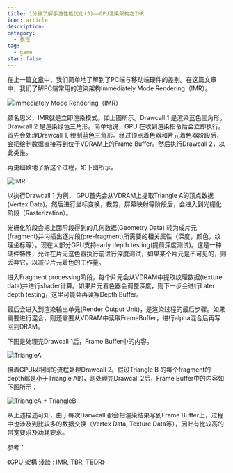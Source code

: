 ```yaml
---
title: 1分钟了解手游性能优化(3)——GPU渲染架构之IMR
icon: article
description: 
category:
  - 教程
tag:
  - game
star: false
---
```


在上一篇[文章](/tutorials/games/mobile-game-performance-optimization-hardware-difference.html)中，我们简单地了解到了PC端与移动端硬件的差别。在这篇文章中，我们了解PC端常用的渲染架构Immediately Mode Rendering（IMR）。

![Immediately Mode Rendering（IMR）](/assets/images/mobile-game-opt/IMR.png)

顾名思义，IMR就是立即渲染模式。如上图所示。Drawcall 1 是渲染蓝色三角形。Drawcall 2 是渲染绿色三角形。简单地说，GPU 在收到渲染指令后会立即执行。首先会处理Drawcall 1, 绘制蓝色三角形。经过顶点着色器和片元着色器阶段后，会把绘制数据直接写到位于VDRAM上的Frame Buffer。然后执行Drawcall 2，以此类推。


再更细致地了解这个过程，如下图所示。

![IMR](/assets/images/mobile-game-opt/IMR2.png)

以执行Drawcall 1 为例， GPU首先会从VDRAM上提取Triangle A的顶点数据(Vertex Data)。然后进行坐标变换，裁剪，屏幕映射等阶段后，会进入到光栅化阶段（Rasterization）。

光栅化阶段会把上面阶段得到的几何数据(Geometry Data) 转为成片元(fragment)并内插出逐片段(pre-fragment)所需要的相关属性（深度，颜色，纹理坐标等）。现在大部分GPU支持early depth testing(提前深度测试)。这是一种硬件特性，允许在片元这色器执行前进行深度测试，如果某个片元是不可见的，则丢弃它，以减少片元着色的工作量。

进入Fragment processing阶段，每个片元会从VDRAM中提取纹理数据(texture data)并进行shader计算。如果片元着色器会调整深度，则下一步会进行Later depth testing，这里可能会再读写Depth Buffer。

最后会进入到渲染输出单元(Render Output Unit)，是渲染过程的最后步骤。如果需要进行混合，则还需要从VDRAM中读取FrameBuffer，进行alpha混合后再写回到DRAM。

下图是处理完Drawcall 1后，Frame Buffer中的内容。

![TriangleA](/assets/images/mobile-game-opt/IMR-TriangleA.png)

接着GPU以相同的流程处理Drawcall 2。假设Triangle B 的每个fragment的depth都是小于Triangle A的，则处理完Drawcall 2后，Frame Buffer中的内容如下图所示：

![TriangleA + TriangleB](/assets/images/mobile-game-opt/IMR-TriangleB.png)

从上述描述可知，由于每次Darwcall 都会把渲染结果写到Frame Buffer上，过程中也涉及到比较多的数据交换（Vertex Data, Texture Data等），因此有比较高的带宽要求及功耗要求。 


参考：

 <a name="r1">[《GPU 架構 淺談 : IMR, TBR, TBDR》](http://wycwang.blogspot.com/2021/09/ )</a>